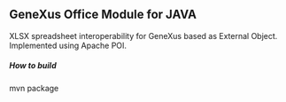 ## GeneXus Office Module for JAVA

XLSX spreadsheet interoperability for GeneXus based as External Object. 
Implemented using Apache POI. 

##### How to build
mvn package


